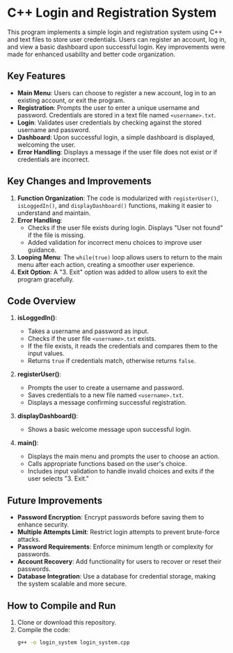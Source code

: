 # C++ Login and Registration System

This program implements a simple login and registration system using C++ and text files to store user credentials. Users can register an account, log in, and view a basic dashboard upon successful login. Key improvements were made for enhanced usability and better code organization.

## Key Features

- **Main Menu**: Users can choose to register a new account, log in to an existing account, or exit the program.
- **Registration**: Prompts the user to enter a unique username and password. Credentials are stored in a text file named `<username>.txt`.
- **Login**: Validates user credentials by checking against the stored username and password.
- **Dashboard**: Upon successful login, a simple dashboard is displayed, welcoming the user.
- **Error Handling**: Displays a message if the user file does not exist or if credentials are incorrect.

## Key Changes and Improvements

1. **Function Organization**: The code is modularized with `registerUser()`, `isLoggedIn()`, and `displayDashboard()` functions, making it easier to understand and maintain.
2. **Error Handling**:
   - Checks if the user file exists during login. Displays "User not found" if the file is missing.
   - Added validation for incorrect menu choices to improve user guidance.
3. **Looping Menu**: The `while(true)` loop allows users to return to the main menu after each action, creating a smoother user experience.
4. **Exit Option**: A "3. Exit" option was added to allow users to exit the program gracefully.

## Code Overview

1. **isLoggedIn()**:
   - Takes a username and password as input.
   - Checks if the user file `<username>.txt` exists.
   - If the file exists, it reads the credentials and compares them to the input values.
   - Returns `true` if credentials match, otherwise returns `false`.

2. **registerUser()**:
   - Prompts the user to create a username and password.
   - Saves credentials to a new file named `<username>.txt`.
   - Displays a message confirming successful registration.

3. **displayDashboard()**:
   - Shows a basic welcome message upon successful login.

4. **main()**:
   - Displays the main menu and prompts the user to choose an action.
   - Calls appropriate functions based on the user's choice.
   - Includes input validation to handle invalid choices and exits if the user selects "3. Exit."

## Future Improvements

- **Password Encryption**: Encrypt passwords before saving them to enhance security.
- **Multiple Attempts Limit**: Restrict login attempts to prevent brute-force attacks.
- **Password Requirements**: Enforce minimum length or complexity for passwords.
- **Account Recovery**: Add functionality for users to recover or reset their passwords.
- **Database Integration**: Use a database for credential storage, making the system scalable and more secure.

## How to Compile and Run

1. Clone or download this repository.
2. Compile the code:
   ```bash
   g++ -o login_system login_system.cpp
